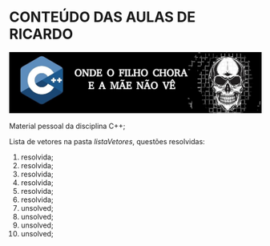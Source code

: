 # CONTEÚDO DAS AULAS DE RICARDO #

![Logo](img.jpg)

Material pessoal da disciplina C++; 

Lista de vetores na pasta *listaVetores*, questões resolvidas: 

1. resolvida;
2. resolvida;
3. resolvida;
4. resolvida; 
5. resolvida; 
6. resolvida; 
7. unsolved; 
8. unsolved; 
9. unsolved;
10. unsolved; 

